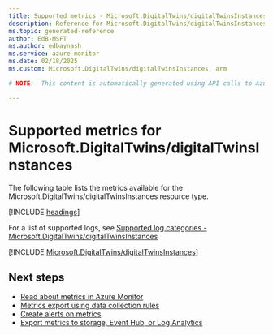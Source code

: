 ```yaml
---
title: Supported metrics - Microsoft.DigitalTwins/digitalTwinsInstances
description: Reference for Microsoft.DigitalTwins/digitalTwinsInstances metrics in Azure Monitor.
ms.topic: generated-reference
author: EdB-MSFT
ms.author: edbaynash
ms.service: azure-monitor
ms.date: 02/18/2025
ms.custom: Microsoft.DigitalTwins/digitalTwinsInstances, arm

# NOTE:  This content is automatically generated using API calls to Azure. Any edits made on these files will be overwritten in the next run of the script. 

---
```


  
# Supported metrics for Microsoft.DigitalTwins/digitalTwinsInstances
  
The following table lists the metrics available for the Microsoft.DigitalTwins/digitalTwinsInstances resource type.  
  
  
[!INCLUDE [headings](~/reusable-content/ce-skilling/azure/includes/azure-monitor/reference/metrics/metrics-headings.md)]  
  
  
  
For a list of supported logs, see [Supported log categories - Microsoft.DigitalTwins/digitalTwinsInstances](../supported-logs/microsoft-digitaltwins-digitaltwinsinstances-logs.md)  
  
 

[!INCLUDE [Microsoft.DigitalTwins/digitalTwinsInstances](~/reusable-content/ce-skilling/azure/includes/azure-monitor/reference/metrics/microsoft-digitaltwins-digitaltwinsinstances-metrics-include.md)]  



## Next steps

- [Read about metrics in Azure Monitor](/azure/azure-monitor/data-platform)
- [Metrics export using data collection rules](/azure/azure-monitor/essentials/data-collection-metrics)
- [Create alerts on metrics](/azure/azure-monitor/alerts/alerts-overview)
- [Export metrics to storage, Event Hub, or Log Analytics](/azure/azure-monitor/essentials/platform-logs-overview)
